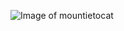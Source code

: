 ![Image of mountietocat](https://user-images.githubusercontent.com/56016930/121861853-d5369c80-cd17-11eb-8a90-b9dbdcd09618.png)
